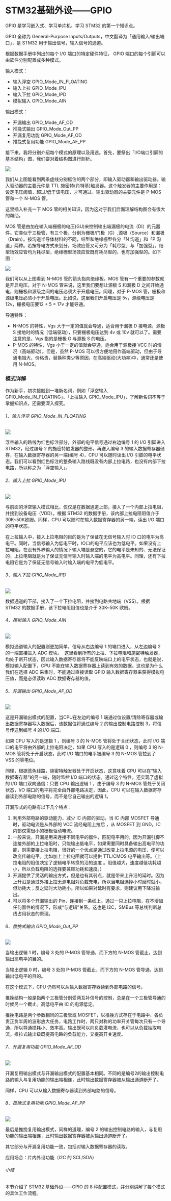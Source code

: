 # STM32基础外设——GPIO

GPIO 是学习嵌入式、学习单片机、学习 STM32 的第一个知识点。

GPIO 全称为 General-Purpose Inputs/Outputs，中文翻译为「通用输入/输出端口」，是 STM32 用于输出信号，输入信号的通道。

根据数据手册中列出的每个 I/O 端口的特定硬件特征，  GPIO 端口的每个引脚可以由软件分别配置成多种模式。

输入模式：

* 输入浮空 GPIO_Mode_IN_FLOATING
* 输入上拉 GPIO_Mode_IPU
* 输入下拉 GPIO_Mode_IPD
* 模拟输入 GPIO_Mode_AIN

输出模式：

* 开漏输出 GPIO_Mode_AF_OD
* 推挽式输出 GPIO_Mode_Out_PP 
* 开漏复用功能 GPIO_Mode_AF_OD
* 推挽式复用功能 GPIO_Mode_AF_PP 

接下来，我将分别介绍每个模式的原理以及用途。首先，要祭出「I/O端口引脚的基本结构」图，我们要对着结构图进行剖析。

![](/img/2019-04-26_223150.png)

我们从上图能看到两条虚线分别框住的两个部分，即输入驱动器和输出驱动器。输入驱动器的主要元件是 TTL 施密特(肖特基)触发器。这个触发器的主要作用是：设定电压阈值，超过/低于该电压，才可通过。输出驱动器的主要元件是 P-MOS 管和一个 N-MOS 管。

这里插入补充一下 MOS 管的相关知识，因为这对于我们后面理解结构图会有很大的帮助。

MOS 管是由加在输入端栅极的电压(GU)来控制输出端漏极的电流（DI）的元器件。它类似于三极管，有三个极，分别为栅极/门极（G）,源极（Source）和漏极（Drain）。按沟道半导体材料的不同，结型和绝缘栅型各分「N 沟道」和「P 沟道」两种。若按导电方式来划分，场效应管又可分为「耗尽型」与「加强型」。结型场效应管均为耗尽型，绝缘栅型场效应管既有耗尽型的，也有加强型的。如下图：

![](/img/2019-04-26_225037.png)

我们可以从上图看到 N-MOS 管的箭头指向绝缘板。MOS 管有一个重要的参数就是开启电压。对于 N-MOS 管来说，这里我们要想让源极 S 和漏极 D 之间开始通电，则栅极和源级之间的电压必须大于开启电压。同理，对于 P-MOS 管，栅极和源级电压必须小于开启电压。比如说，这里我们开启电压是 5v，源级电压是 12v，栅极电压要12 + 5 = 17v 才能导通。

导通特性：

* N-MOS 的特性，Vgs 大于一定的值就会导通，适合用于漏极 D 接电源，源极 S 接地时的情况（低端驱动），只要栅极电压达到 4v 或 10v 就可以了。需要注意的是，Vgs 指的是栅极 G 与源极 S 的电压。
* P-MOS 的特性，Vgs 小于一定的值就会导通，适合用于源极接 VCC 时的情况（高端驱动）。但是，虽然 P-MOS 可以很方便地用作高端驱动，但由于导通电阻大，价格贵，替换种类少等原因，在高端驱动(大功率)中，通常还是使用 N-MOS。

### 模式详解

作为新手，初次接触到一堆新名词，例如「浮空输入 GPIO_Mode_IN_FLOATING」、「上拉输入 GPIO_Mode_IPU」，了解新名词不等于掌握知识点，还需要深入探究。

###### 1、输入浮空 GPIO_Mode_IN_FLOATING

![](/img/2019-04-27_121111.png)

浮空输入的路线为红色标注部分，外部的电平信号通过右边编号 1 的 I/O 引脚进入 STM32，经过编号 2 的施密特触发器的整形，再送入编号 3 的输入数据寄存器储存，在输入数据寄存器的另一端(编号 4)，CPU 可以随时读出 I/O 引脚的电平状态。我们可以看到红色标注的整条输入路线既没有内部上拉电路，也没有内部下拉电路，所以称之为「浮空输入」。

###### 2、输入上拉 GPIO_Mode_IPU

![](/img/2019-04-27_235022.png)

与前面的浮空输入模式相比，仅仅是在数据通道上部，接入了一个内部上拉电阻，并接到设备电压（VDD）。根据 STM32 的数据手册，该内部上拉电阻阻值介于30K~50K欧姆。同样，CPU 可以随时在输入数据寄存器的另一端，读出 I/O 端口的电平状态。

在上拉输入中，接入上拉电阻的目的是为了保证在无信号输入时 IO 口的电平为高电平。同时，当信号输入为低电平时，IO口的电平应该也为低电平。如果没有上拉电阻，在没有外界输入的情况下输入端是悬空的，它的电平是未知的、无法保证的，上拉电阻就是为了保证无信号输入时输入端的电平为高电平。同理，还有下拉电阻它是为了保证无信号输入时输入端的电平为低电平。

###### 3、输入下拉 GPIO_Mode_IPD

![](/img/2019-04-27_235733.png)

数据通道的下部，接入了一个下拉电阻，并接到电路共地端（VSS）。根据 STM32 的数据手册，该下拉电阻阻值也是介于 30K~50K 欧姆。

###### 4、模拟输入 GPIO_Mode_AIN

![](/img/2019-04-28_000313.png)

模拟通道输入的配置则更加简单，信号从右边编号 1 的端口进入，从左边编号 2 的一端直接进入 ADC 模块。 
这里看到所有的上拉、下拉电阻和施密特触发器，均处于断开状态，因此输入数据寄存器将不能反映端口上的电平状态，也就是说，模拟输入配置下，CPU 不能在输入数据寄存器上读到有效的数据。这也是为什么我们在选择 ADC 采集时，不能通过直接读取 GPIO 输入数据寄存器来获得模拟电压值，而是必须读取 ADC 数据寄存器的值。

###### 5、开漏输出 GPIO_Mode_AF_OD

![](/img/2019-05-04_193837.png)

这是开漏输出模式的配置，当CPU在左边的编号 1 端通过位设置/清除寄存器或输出数据寄存器写入数据后，该数据位将通过编号 2 的输出控制电路控制 3，将信号传送到编号 4 的 I/O 端口。

如果 CPU 写入的是逻辑 1 ，则编号 3 的 N-MOS 管将处于关闭状态，此时 I/O 端口的电平将由外部的上拉电阻决定，如果 CPU 写入的是逻辑 0 ，则编号 3 的 N-MOS 管将处于开启状态，此时 I/O 端口的电平被编号 3 的 N-MOS 管拉到了 VSS 的零电位。 

同理，根据蓝色线路，施密特触发器处于开启状态，这意味着 CPU 可以在“输入数据寄存器”的另一端，随时监控 I/O 端口的状态。通过这个特性，还实现了虚拟的 I/O 端口双向通信：只要 CPU 输出逻辑 1 ，由于编号 3 的 N-MOS 管处于关闭状态，I/O 端口的电平将完全由外部电路决定，因此，CPU 可以在输入数据寄存器读到外部电路的信号，而不是它自己输出的逻辑 1。 

开漏形式的电路有以下几个特点： 
1. 利用外部电路的驱动能力，减少 IC 内部的驱动。当 IC 内部 MOSFET 导通时，驱动电流是从外部的 VCC 流经电阻上拉后 ，从 MOSFET 到 GND。IC 内部仅需很小的栅极驱动电流。 
2. 一般来说，开漏是用来连接不同电平的器件，匹配电平用的，因为开漏引脚不连接外部的上拉电阻时，只能输出低电平，如果需要同时具备输出高电平的功能，则需要接上拉电阻，很好的一个优点是通过改变上拉电源的电压，便可以改变传输电平。比如加上上拉电阻就可以提供 TTL/CMOS 电平输出等。（上拉电阻的阻值决定了逻辑电平转换的沿的速度 。阻值越大，速度越低功耗越小，所以负载电阻的选择要兼顾功耗和速度。） 
3. 开漏提供了灵活的输出方式，但是也有其弱点，就是带来上升沿的延时。因为上升沿是通过外接上拉无源电阻对负载充电，所以当电阻选择小时延时就小，但功耗大；反之延时大功耗小。所以如果对延时有要求，则建议用下降沿输出。 
4. 可以将多个开漏输出的 Pin，连接到一条线上。通过一只上拉电阻，在不增加任何器件的情况下，形成“与逻辑”关系。这也是 I2C，SMBus 等总线判断总线占用状态的原理。

###### 6、推挽式输出 GPIO_Mode_Out_PP

![](/img/2019-05-04_193837.png)

当输出逻辑 1 时，编号 3 处的 P-MOS 管导通，而下方的 N-MOS 管截止，达到输出高电平的目的。 

当输出逻辑 0 时，编号 3 处的 P-MOS 管截止，而下方的 N-MOS 管导通，达到输出低电平的目的。

在这个模式下，CPU 仍然可以从输入数据寄存器读到外部电路的信号。 

推挽结构一般是指两个三极管分别受两互补信号的控制，总是在一个三极管导通的时候另一个截止。高低电平由 IC 的电源低定。 

推挽电路是两个参数相同的三极管或 MOSFET，以推挽方式存在于电路中，各负责正负半周的波形放大任务，电路工作时，两只对称的功率开关管每次只有一个导通，所以导通损耗小、效率高。输出既可以向负载灌电流，也可以从负载抽取电流。推拉式输出级既提高电路的负载能力，又提高开关速度。

###### 7、开漏复用功能 GPIO_Mode_AF_OD

![](/img/2019-05-04_195701.png)

开漏复用输出模式与开漏输出模式的配置基本相同。不同的是编号2的输出控制电路的输入与复用功能的输出端相连，此时输出数据寄存器被从输出通道断开了。

同样，CPU 可以从输入数据寄存器读到外部电路的信号。

###### 8、推挽式复用功能 GPIO_Mode_AF_PP 

![](/img/2019-05-04_195701.png)

最后是推挽复用输出模式，同样的道理，编号 2 的输出控制电路的输入，与复用功能的输出端相连，此时输出数据寄存器被从输出通道断开了。 

其它部分与开漏复用功能一致，包括对输入数据寄存器的读取。

应用场合：片内外设功能（I2C 的 SCL/SDA）

###### 小结

本节介绍了 STM32 基础外设——GPIO 的 8 种配置模式，并分别讲解了每个模式的具体工作流程。